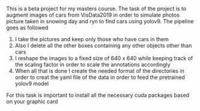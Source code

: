 This is a beta project for my masters course. The task of the project is to augment images of cars from VisData2019 in order to simulate photos picture taken in snowing day and ryn to find cars using yolov9.
The pipeline goes as followed 
1) I take the pictures and keep only those who have cars in them
2) Also I delete all the other boxes containing any other objects other than cars
3) I reshape the images to a fixed size of 640 x 640 while keeping track of the scaling factor in order to scale the annotations accordingly
4) When all that is done I create the needed format of the directories in order to creat the yaml file of the data in order to feed the pretrained yolov9 model

For this task is important to install all the necessary cuda packages based on your graphic card
